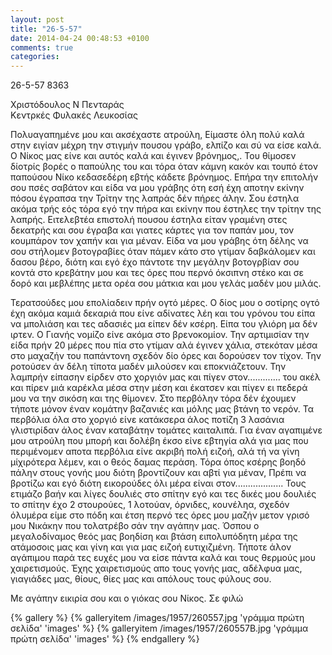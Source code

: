 ```yaml
---
layout: post
title: "26-5-57"
date: 2014-04-24 00:48:53 +0100
comments: true
categories:
---
```


26-5-57 8363

Χριστόδουλος Ν Πενταράς<br/>
Κεντρκές Φυλακές Λευκοσίας

Πολυαγαπημένε μου και ακσέχαστε ατρούλη,
Είμαστε όλη πολύ καλά στην ειγίαν μέχρη την στιγμήν πουσου γράβο, ελπίζο και σύ να είσε καλά. Ο Νίκος μας είνε και αυτός καλά και έγινεν βρόνημος,. Του θίμοσεν δίοτρίς βορές ο παπούλης του και τόρα όταν κάμνη κακόν και τουπό έτον παπούσου Νίκο κεδασεδέρη εβτής κάδετε βρόνημος. Επήρα την επιτολήν σου πσές σαβάτον και είδα να μου γράβης ότη εσή έχη αποτην εκίνην πόσου έγραπσα την Τρίτην της λαπράς δέν πήρες άλην. Σου έστηλα ακόμα τρής εός τόρα εγό την πήρα και εκίνην που έστηλες την τρίτην της λαπρής. Ειτελεβτέα επιστολή πουσου έστηλα είταν γραμένη στες δεκατρής και σου έγραβα και γιατες κάρτες για τον παπάν μου, τον κουμπάρον τον χαπήν και για μέναν. Είδα να μου γράβης ότη δέλης να σου στήλομεν βοτογραβίες όταν πάμεν κάτο στο γτίμαν δαβκάλομεν και δασου βέρο, διότη και εγό έχο πάντοτε την μεγάλην βοτογρβίαν σου κοντά στο κρεβάτην μου και τες όρες που περνό όκσιπνη στέκο και σε δορό και μεβλέπης μετα ορέα σου μάτκια και μου γελάς μαδέν μου μιλάς.

Τερατσούδες μου επολίαδειν πρήν ογτό μέρες. Ο δίος μου ο σοτίρης ογτό έχη ακόμα καμιά δεκαριά που είνε αδίνατες λέη και του γρόνου του είπα να μπολιάση και τες αδασιές μα είπεν δέν κσέρη. Είπα του γλιόρη μα δέν ιρτεν. Ο Γιανής νομίζο είνε ακόμα στο βρενοκομίον. Την αρτιμισίαν την είδα πρήν 20 μέρες που πία στο γτίμαν αλά έγινεν χάλια, στεκόταν μέσα στο μαχαζήν του παπάντονη σχεδόν δίο όρες και δορούσεν τον τίχον. Την ροτούσεν άν δέλη τίποτα μαδέν μιλούσεν και εποκνιάζετουν. Την λαμπρήν είπασην είρδεν στο χοργιόν μας και πίγεν στον............. του ακέλ και πίρεν μιά καρέκλα μέσα στην μέση και έκατσεν και πίγεν ει πεδερά μου να την σικόση και της θίμονεν. Στο περβόλην τόρα δέν έχουμεν τήποτε μόνον έναν κομάτην βαζανιές και μόλης μας βτάνη το νερόν. Τα περβόλια όλα στο χοργιό είνε κατάκσερα άλος ποτίζη 3 λασάνια γλιστιρίδαν άλος έναν καταβάτην τομάτες καιταλιπά. Για έναν αγαπιμένε μου ατρούλη που μπορή και δολέβη έκσο είνε εβτηγία αλά για μας που περιμένομεν αποτα περβόλια είνε ακριβή πολή ειζοή, αλά τή να γίνη μίχιρότερα λέμεν, και ο θεός δαμας περάση. Τόρα όπος κσέρης βοηδό πάλην στους γονής μου διότη βροντίζουν και αβτί για μέναν,
Πρέπι να βροτίζω και εγό διότη εικορούδες όλι μέρα είναι στον...................
Τους ετιμάζο βαήν και λίγες δουλιές στο σπίτην εγό και τες δικές μου δουλιές το σπίτην έχο 2 στουρούες, 1 λοτούαν, όρνιδες, κουνέληα, σχεδόν όλυμέρα είμε στο πόδη και έτση περνό τες όρες μου μαζήν μετον γρισό μου Νικάκην που τολατρέβο σάν την αγάπην μας. Όσπου ο μεγαλοδίναμος θεός μας βοηδίση και βτάση ειπολυπόδητη μέρα της ατάμοσοις μας και γίνη και για μας ειζοή ευτιχιζμένη. Τήποτε άλον αγάπιμου παρά τες ευχές μου να είσε πάντα καλά και τους θερμούς μου χαιρετισμούς.
Έχης χαιρετισμούς απο τους γονής μας, αδέλφυα μας, γιαγιάδες μας, θίους, θίες μας και απόλους τους φύλους σου.

Με αγάπην εικιρία σου και ο γιόκας σου Νίκος. Σε φιλώ

{% gallery %}
  {% galleryitem /images/1957/260557.jpg 'γράμμα πρώτη σελίδα' 'images' %}
  {% galleryitem /images/1957/260557B.jpg 'γράμμα πρώτη σελίδα' 'images' %}
{% endgallery %}
